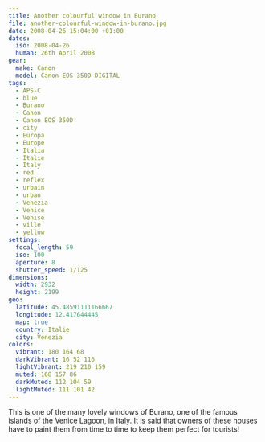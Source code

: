 ```yaml
---
title: Another colourful window in Burano
file: another-colourful-window-in-burano.jpg
date: 2008-04-26 15:04:00 +01:00
dates:
  iso: 2008-04-26
  human: 26th April 2008
gear:
  make: Canon
  model: Canon EOS 350D DIGITAL
tags:
  - APS-C
  - blue
  - Burano
  - Canon
  - Canon EOS 350D
  - city
  - Europa
  - Europe
  - Italia
  - Italie
  - Italy
  - red
  - reflex
  - urbain
  - urban
  - Venezia
  - Venice
  - Venise
  - ville
  - yellow
settings:
  focal_length: 59
  iso: 100
  aperture: 8
  shutter_speed: 1/125
dimensions:
  width: 2932
  height: 2199
geo:
  latitude: 45.48591111166667
  longitude: 12.417644445
  map: true
  country: Italie
  city: Venezia
colors:
  vibrant: 180 164 68
  darkVibrant: 16 52 116
  lightVibrant: 219 210 159
  muted: 168 157 86
  darkMuted: 112 104 59
  lightMuted: 111 101 42
---
```


This is one of the many lovely windows of Burano, one of the famous islands of the Venice Lagoon, in Italy. It is said that owners of these houses have to paint them from time to time to keep them perfect for tourists!
